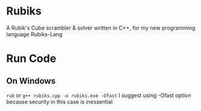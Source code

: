 # Rubiks
A Rubik's Cube scrambler &amp; solver written in C++, for my new programming language Rubiks-Lang

# Run Code
## On Windows
`rub`
or
`g++ rubiks.cpp -o rubiks.exe -Ofast`
I suggest using -Ofast option because security in this case is inessential
